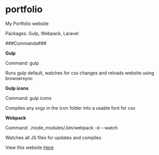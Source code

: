 # portfolio
My Portfolio website

Packages: Gulp, Webpack, Laravel

###Commands###

**Gulp**

Command: gulp

Runs gulp default, watches for css changes and reloads website using browsersync

**Gulp icons**

Command: gulp icons

Compiles any svgs in the icon folder into a usable font for css

**Webpack**

Command: ./node_modules/.bin/webpack -d --watch

Watches all JS files for updates and compiles

View this website [Here](http://george-bottomley.co.uk)
